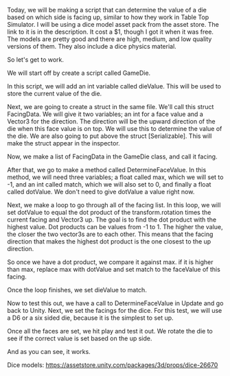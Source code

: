 Today, we will be making a script that can determine the value of a die based on which side is facing up, similar to how they work in Table Top Simulator.  I will be using a dice model asset pack from the asset store.  The link to it is in the description.  It cost a $1, though I got it when it was free. The models are pretty good and there are high, medium, and low quality versions of them.  They also include a dice physics material.  

So let's get to work.

We will start off by create a script called GameDie.

In this script, we will add an int variable called dieValue.  This will be used to store the current value of the die.

Next, we are going to create a struct in the same file.  We'll call this struct FacingData.  We will give it two variables; an int for a face value and a Vector3 for the direction.  The direction will be the upward direction of the die when this face value is on top.  We will use this to determine the value of the die.  We are also going to put above the struct [Serializable].  This will make the struct appear in the inspector.

Now, we make a list of FacingData in the GameDie class, and call it facing.

After that, we go to make a method called DetermineFaceValue.  In this method, we will need three variables; a float called max, which we will set to -1, and an int called match, which we will also set to 0, and finally a float called dotValue.  We don't need to give dotValue a value right now.

Next, we make a loop to go through all of the facing list.  In this loop, we will set dotValue to equal the dot product of the transform.rotation times the current facing and Vector3 up.  The goal is to find the dot product with the highest value.  Dot products can be values from -1 to 1.  The higher the value, the closer the two vector3s are to each other.  This means that the facing direction that makes the highest dot product is the one closest to the up direction.

So once we have a dot product, we compare it against max.  if it is higher than max, replace max with dotValue and set match to the faceValue of this facing.  

Once the loop finishes, we set dieValue to match.

Now to test this out, we have a call to DetermineFaceValue in Update and go back to Unity.  Next, we set the facings for the dice.  For this test, we will use a D6 or a six sided die, because it is the simplest to set up.

Once all the faces are set, we hit play and test it out.  We rotate the die to see if the correct value is set based on the up side.  

And as you can see, it works.


Dice models: https://assetstore.unity.com/packages/3d/props/dice-26670
